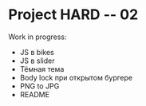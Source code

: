 # Project HARD -- 02

Work in progress:
- JS в bikes
- JS в slider
- Тёмная тема
- Body lock при открытом бургере
- PNG to JPG
- README
